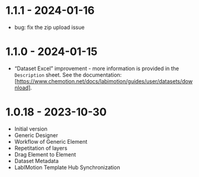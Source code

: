 1.1.1 - 2024-01-16
===================
* bug: fix the zip upload issue

1.1.0 - 2024-01-15
===================
* “Dataset Excel” improvement - more information is provided in the `Description` sheet. See the documentation: [https://www.chemotion.net/docs/labimotion/guides/user/datasets/download].

1.0.18 - 2023-10-30
===================
* Initial version
* Generic Designer
* Workflow of Generic Element
* Repetitation of layers
* Drag Element to Element
* Dataset Metadata
* LabIMotion Template Hub Synchronization
